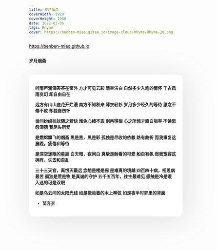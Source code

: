```yaml
---
title: 岁月烟斋
coverWidth: 1920
coverHeight: 1080
date: 2022-02-06
tags: Rhyme
cover: https://benben-miao.gitee.io/image-cloud/Rhyme/Rhyme-20.png
---
```


<!-- <div style="background-color: #eeeeee; width: 120px; padding:5px 20px; border-radius: 3px;">Read More</div> -->
<!-- more -->

<div class="card">
  <a href="https://benben-miao.github.io" style="text-shadow: 1px 1px 3px #888;">https://benben-miao.github.io</a>
</div>

## 
#### 岁月烟斋
<br/>
<div class="rhyme">

听雨声滴滴答答在窗外
方才可见云彩
晴空洁白
自然多少入笔的情怀
千古风雨变幻
却自由自在

远方有山山底花开烂漫
南方不知秋来
薄衣轻衫
岁月多少经久的等待
思念不倦不败
却独自伤怀

世间纷纷扰扰随之若快
难免心绪不乖
别再徘徊
心之所想才直白坦率
不读恩怨深猜
我尽失所爱

是燃烬飘飞的烟斋
黑是黑，黑是彩
孤独是尽收的依赖
路有曲折
而我重复这晨晚，疲倦和等待

是深空迷眼的星辰
白天暗，夜间白
真挚是耐看的可爱
船自有帆
而我宽容这拥有，失去和自乱

三十三天宫，离恨天最远
念想是楼是阙
是难离的境越
四百四十病，相思病最苦
孤独是荒是牧
是真诚的守护
五千五百年，往生最难见
感触是冷是暖
入迷的可是双眼

如是乌云间的太阳光线
如是拨动着的木上琴弦
如是夜半时梦里的背面

- 苗奔奔
</div>

<style>
.rhyme {
  border-radius: 17px;
  background: #ffffff;
  box-shadow:  9px 9px 100px #dedede,
              -9px -9px 100px #ffffff;
  padding: 20px;
  font-family: 'YouYuan';
  font-weight: bold;
  font-size: 1.0em;
}
</style>
